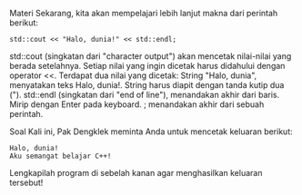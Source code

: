 Materi
Sekarang, kita akan mempelajari lebih lanjut makna dari perintah berikut:
```
std::cout << "Halo, dunia!" << std::endl;
```
std::cout (singkatan dari "character output") akan mencetak nilai-nilai yang berada setelahnya.
Setiap nilai yang ingin dicetak harus didahului dengan operator <<.
Terdapat dua nilai yang dicetak:
String "Halo, dunia", menyatakan teks Halo, dunia!.
String harus diapit dengan tanda kutip dua (").
std::endl (singkatan dari "end of line"), menandakan akhir dari baris.
Mirip dengan Enter pada keyboard.
; menandakan akhir dari sebuah perintah.

Soal
Kali ini, Pak Dengklek meminta Anda untuk mencetak keluaran berikut:
```
Halo, dunia!
Aku semangat belajar C++!
```
Lengkapilah program di sebelah kanan agar menghasilkan keluaran tersebut!
